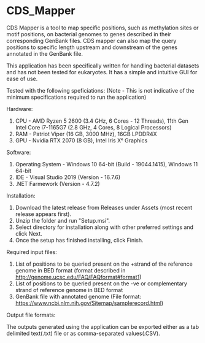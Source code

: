 # CDS_Mapper
CDS Mapper is a tool to map specific positions, such as methylation sites or motif positions, on bacterial genomes to genes described in their corresponding GenBank files.
CDS mapper can also map the query positions to specific length upstream and downstream of the genes annotated in the GenBank file.

This application has been specifically written for handling bacterial datasets and has not been tested for eukaryotes. It has a simple and intuitive GUI for ease of use.

Tested with the following speficiations: (Note - This is not indicative of the minimum specifications required to run the application)

Hardware:
1) CPU - AMD Ryzen 5 2600 (3.4 GHz, 6 Cores - 12 Threads), 11th Gen Intel Core i7-1165G7 (2.8 GHz, 4 Cores, 8 Logical Processors)
2) RAM - Patriot Viper (16 GB, 3000 MHz), 16GB LPDDR4X
3) GPU - Nvidia RTX 2070 (8 GB), Intel Iris Xᵉ Graphics

Software:
1) Operating System - Windows 10 64-bit (Build - 19044.1415), Windows 11 64-bit
2) IDE - Visual Studio 2019 (Version - 16.7.6)
3) .NET Farmework (Version - 4.7.2)

Installation: 
1) Download the latest release from Releases under Assets (most recent release appears first).
2) Unzip the folder and run "Setup.msi".
3) Select directory for installation along with other preferred settings and click Next.
4) Once the setup has finished installing, click Finish.

Required input files:
1) List of positions to be queried present on the +strand of the reference genome in BED format (format described in http://genome.ucsc.edu/FAQ/FAQformat#format1)
2) List of positions to be queried present on the -ve or complementary strand of reference genome in BED format
3) GenBank file with annotated genome (File format: https://www.ncbi.nlm.nih.gov/Sitemap/samplerecord.html)

Output file formats:

The outputs generated using the application can be exported either as a tab delimited text(.txt) file or as comma-separated values(.CSV). 
